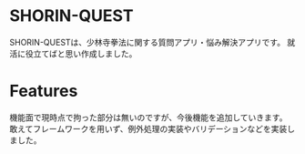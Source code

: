 # SHORIN-QUEST
SHORIN-QUESTは、少林寺拳法に関する質問アプリ・悩み解決アプリです。
就活に役立てばと思い作成しました。

# Features
機能面で現時点で拘った部分は無いのですが、今後機能を追加していきます。
敢えてフレームワークを用いず、例外処理の実装やバリデーションなどを実装しました。

